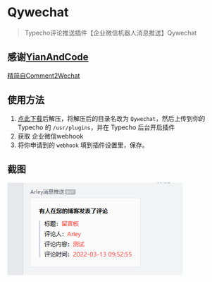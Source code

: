 # Qywechat
>Typecho评论推送插件【企业微信机器人消息推送】Qywechat

## 感谢[YianAndCode](https://github.com/YianAndCode/)
[精简自Comment2Wechat](https://github.com/YianAndCode/Comment2Wechat)

## 使用方法

 1. [点此下载](https://github.com/arleycn/Qywechat/releases/download/1.0.0/Qywechat.zip)后解压，将解压后的目录名改为 `Qywechat`，然后上传到你的 Typecho 的 `/usr/plugins`，并在 Typecho 后台开启插件
 2. 获取 企业微信webhook
 3. 将你申请到的 `webhook` 填到插件设置里，保存。

## 截图

![Qywechat](Qywechat.png)
